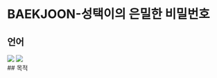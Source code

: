 # BAEKJOON-성택이의 은밀한 비밀번호
## 언어
<div>
  <img src="https://img.shields.io/badge/python-3776AB?style=flat-square&logo=python&logoColor=white"> 
  <img src="https://img.shields.io/badge/C-00599C?style=flat-square&logo=C&logoColor=white">
</div>
## 목적

